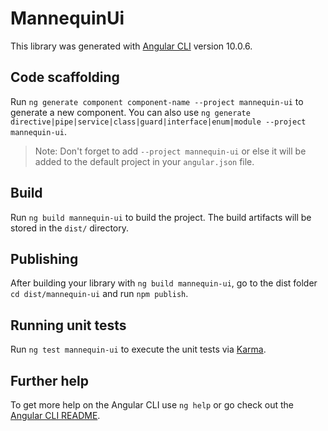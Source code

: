 # MannequinUi

This library was generated with [Angular CLI](https://github.com/angular/angular-cli) version 10.0.6.

## Code scaffolding

Run `ng generate component component-name --project mannequin-ui` to generate a new component. You can also use `ng generate directive|pipe|service|class|guard|interface|enum|module --project mannequin-ui`.
> Note: Don't forget to add `--project mannequin-ui` or else it will be added to the default project in your `angular.json` file. 

## Build

Run `ng build mannequin-ui` to build the project. The build artifacts will be stored in the `dist/` directory.

## Publishing

After building your library with `ng build mannequin-ui`, go to the dist folder `cd dist/mannequin-ui` and run `npm publish`.

## Running unit tests

Run `ng test mannequin-ui` to execute the unit tests via [Karma](https://karma-runner.github.io).

## Further help

To get more help on the Angular CLI use `ng help` or go check out the [Angular CLI README](https://github.com/angular/angular-cli/blob/master/README.md).
